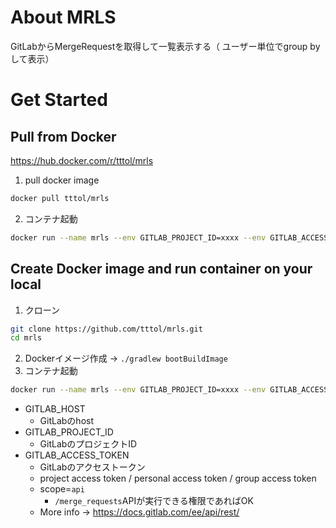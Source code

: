 # About MRLS

GitLabからMergeRequestを取得して一覧表示する（
ユーザー単位でgroup byして表示）

# Get Started

## Pull from Docker

https://hub.docker.com/r/tttol/mrls

1. pull docker image
```bash
docker pull tttol/mrls
```

2. コンテナ起動
```bash
docker run --name mrls --env GITLAB_PROJECT_ID=xxxx --env GITLAB_ACCESS_TOKEN=xxxx --env GITLAB_HOST=xxx -it -p 8888:8080 tttol/mrls:1.1.1
```

## Create Docker image and run container on your local

1. クローン

```bash
git clone https://github.com/tttol/mrls.git
cd mrls
```

2. Dockerイメージ作成 -> `./gradlew bootBuildImage`
3. コンテナ起動

```bash
docker run --name mrls --env GITLAB_PROJECT_ID=xxxx --env GITLAB_ACCESS_TOKEN=xxxx --env GITLAB_HOST=xxx -it -p 8888:8080 tttol/mrls:1.1.1
```

- GITLAB_HOST
    - GitLabのhost
- GITLAB_PROJECT_ID
    - GitLabのプロジェクトID
- GITLAB_ACCESS_TOKEN
    - GitLabのアクセストークン
    - project access token / personal access token / group access token
    - scope=`api`
        - `/merge_requests`APIが実行できる権限であればOK
    - More info -> https://docs.gitlab.com/ee/api/rest/
